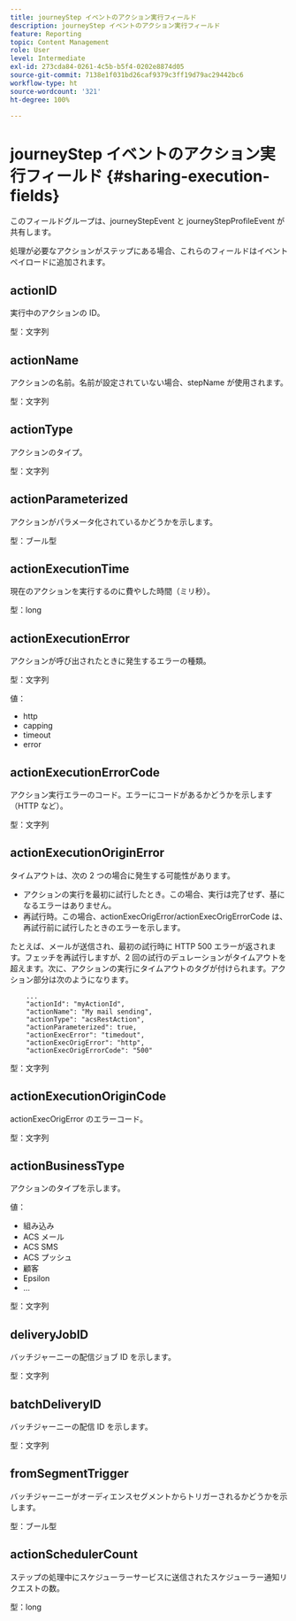 ```yaml
---
title: journeyStep イベントのアクション実行フィールド
description: journeyStep イベントのアクション実行フィールド
feature: Reporting
topic: Content Management
role: User
level: Intermediate
exl-id: 273cda84-0261-4c5b-b5f4-0202e8874d05
source-git-commit: 7138e1f031bd26caf9379c3ff19d79ac29442bc6
workflow-type: ht
source-wordcount: '321'
ht-degree: 100%

---
```


# journeyStep イベントのアクション実行フィールド {#sharing-execution-fields}

このフィールドグループは、journeyStepEvent と journeyStepProfileEvent が共有します。

処理が必要なアクションがステップにある場合、これらのフィールドはイベントペイロードに追加されます。

## actionID

実行中のアクションの ID。

型：文字列

## actionName

アクションの名前。名前が設定されていない場合、stepName が使用されます。

型：文字列

## actionType

アクションのタイプ。

型：文字列

## actionParameterized

アクションがパラメータ化されているかどうかを示します。

型：ブール型

## actionExecutionTime

現在のアクションを実行するのに費やした時間（ミリ秒）。

型：long

## actionExecutionError

アクションが呼び出されたときに発生するエラーの種類。

型：文字列

値：
* http
* capping
* timeout
* error

## actionExecutionErrorCode

アクション実行エラーのコード。エラーにコードがあるかどうかを示します（HTTP など）。

型：文字列

## actionExecutionOriginError

タイムアウトは、次の 2 つの場合に発生する可能性があります。

* アクションの実行を最初に試行したとき。この場合、実行は完了せず、基になるエラーはありません。
* 再試行時。この場合、actionExecOrigError/actionExecOrigErrorCode は、再試行前に試行したときのエラーを示します。

たとえば、メールが送信され、最初の試行時に HTTP 500 エラーが返されます。フェッチを再試行しますが、2 回の試行のデュレーションがタイムアウトを超えます。次に、アクションの実行にタイムアウトのタグが付けられます。アクション部分は次のようになります。

```
    ...
    "actionId": "myActionId",
    "actionName": "My mail sending",
    "actionType": "acsRestAction",
    "actionParameterized": true,
    "actionExecError": "timedout",
    "actionExecOrigError": "http",
    "actionExecOrigErrorCode": "500"
```

型：文字列

## actionExecutionOriginCode

actionExecOrigError のエラーコード。

型：文字列

## actionBusinessType

アクションのタイプを示します。

値：

* 組み込み
* ACS メール
* ACS SMS
* ACS プッシュ
* 顧客
* Epsilon
* ...

型：文字列

## deliveryJobID

バッチジャーニーの配信ジョブ ID を示します。

型：文字列

## batchDeliveryID

バッチジャーニーの配信 ID を示します。

型：文字列

## fromSegmentTrigger

バッチジャーニーがオーディエンスセグメントからトリガーされるかどうかを示します。

型：ブール型

## actionSchedulerCount

ステップの処理中にスケジューラーサービスに送信されたスケジューラー通知リクエストの数。

型：long
